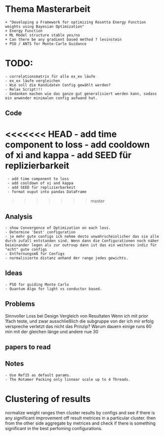 # Thema Masterarbeit
    + "Developing a Framework for optimizing Rosetta Energy Function weights using Bayesian Optimization"
    + Energy Function
    + ML Model structure stable yes/no
    + Can there be any gradient based method ? levinstein
    + PSO / ANTS for Monte-Carlo Guidance


# TODO: 
    - correlationsmatrix für alle ex_ex läufe
    - ex_ex läufe vergleichen
    - Wie soll die Kandidaten Config gewählt werden?
    - Relax Script!!!
    - Gedanken machen wie das ganze gut generalisiert werden kann, sodass ein anwender minimalen config aufwand hat.
     
## Code
<<<<<<< HEAD
    - add time component to loss
    - add cooldown of xi and kappa
    - add SEED für replizierbarkeit
=======
     - add time component to loss
     - add cooldown of xi and kappa
     - add SEED für replizierbarkeit
     - format ouput into pandas DataFrame
>>>>>>> master
## Analysis
    - show Convergence of Optimization on each loss.
    - Determine 'best' configuration
    - je mehr gute configs ich nehme desto unwahrscheinlicher das sie alle durch zufall entstanden sind. Wenn dann die Configurationen noch näher beieinander legen als zur outroup dann ist das ein weiteres indiz für "echt" gute configs
    - Entfernungsmß für Configs
    - normalisierte distanz anhand der range jedes gewichts.

## Ideas
    - PSO for guiding Monte Carlo
    - Quantum Algo for light vs conductor based.

## Problems
Sinnvoller Loss bei Design
Vergleich von Resultaten
Wenn ich mit prior 1fach teste, und zwar ausschließlich die subgruppe von der ich mir erfolg verspreche verletzt das nicht das Prinzip?
Warum dauern einige runs 60 min mit der gleichen länge und andere nue 30
## papers to read


## Notes
    - Use Ref15 as default params.
    - The Rotamer Packing only linnear scale up to 4 Threads.

# Clustering of results
normalize weight ranges then cluster results by configs and see if there is any significant 
improvement off result metrices in a particular cluster. 
then from the other side aggregate by metrices and check if there is something significant in the best perfoming configurations.

